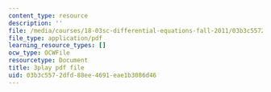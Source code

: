 ```yaml
---
content_type: resource
description: ''
file: /media/courses/18-03sc-differential-equations-fall-2011/03b3c5572dfd88ee4691eae1b3086d46_LbKKzMag5Rc.pdf
file_type: application/pdf
learning_resource_types: []
ocw_type: OCWFile
resourcetype: Document
title: 3play pdf file
uid: 03b3c557-2dfd-88ee-4691-eae1b3086d46
---
```

